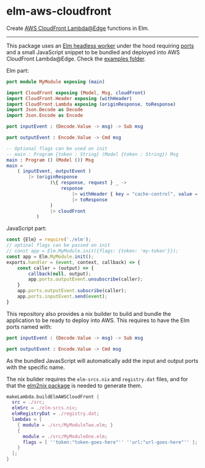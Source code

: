 # elm-aws-cloudfront

Create [AWS CloudFront Lambda@Edge](https://docs.aws.amazon.com/lambda/latest/dg/lambda-edge.html) functions in Elm.

---

This package uses an [Elm headless worker](https://package.elm-lang.org/packages/elm/core/latest/Platform#worker) under
the hood requiring [ports](https://guide.elm-lang.org/interop/ports) and a small JavaScript snippet to be bundled and
deployed into AWS CloudFront Lambda@Edge. Check the [examples folder](/examples).

Elm part:

```elm
port module MyModule exposing (main)

import CloudFront exposing (Model, Msg, cloudFront)
import CloudFront.Header exposing (withHeader)
import CloudFront.Lambda exposing (originResponse, toResponse)
import Json.Decode as Decode
import Json.Encode as Encode

port inputEvent : (Decode.Value -> msg) -> Sub msg

port outputEvent : Encode.Value -> Cmd msg

-- Optional flags can be used on init
-- main : Program {token : String} (Model {token : String}) Msg
main : Program () (Model ()) Msg
main =
    ( inputEvent, outputEvent )
        |> (originResponse
                (\{ response, request } _ ->
                    response
                        |> withHeader { key = "cache-control", value = "public, max-age=1000" }
                        |> toResponse
                )
                |> cloudFront
           )
```

JavaScript part:

```javascript
const {Elm} = require('./elm');
// optinal flags can be passed on init
// const app = Elm.MyModule.init({flags: {token: 'my-token'}});
const app = Elm.MyModule.init();
exports.handler = (event, context, callback) => {
    const caller = (output) => {
        callback(null, output);
        app.ports.outputEvent.unsubscribe(caller);
    }
    app.ports.outputEvent.subscribe(caller);
    app.ports.inputEvent.send(event);
}
```

This repository also provides a nix builder to build and bundle the application to be ready to deploy into AWS. This
requires to have the Elm ports named with:

```elm
port inputEvent : (Decode.Value -> msg) -> Sub msg

port outputEvent : Encode.Value -> Cmd msg
```

As the bundled JavasScript will automatically add the input and output ports with the specific name.

The nix builder requires the `elm-srcs.nix` and `registry.dat` files, and for that
the [elm2nix package](https://github.com/cachix/elm2nix) is needed to generate them.

```nix
makeLambda.buildElmAWSCloudFront {
  src = ./src;
  elmSrc = ./elm-srcs.nix;
  elmRegistryDat = ./registry.dat;
  lambdas = [
    { module = ./src/MyModuleTwo.elm; }
    {
      module = ./src/MyModuleOne.elm;
      flags = [ ''token:"token-goes-here"'' ''url:"url-goes-here"'' ];
    }
  ];
}
```
